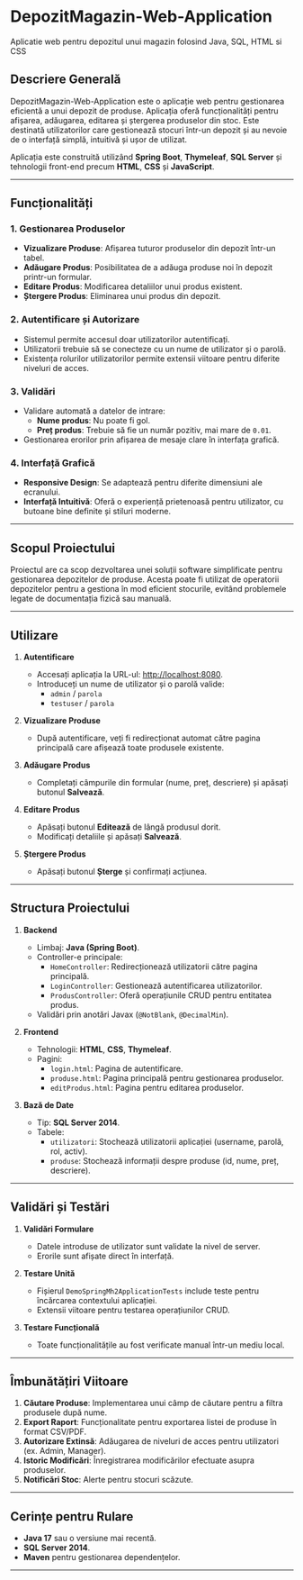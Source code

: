 # DepozitMagazin-Web-Application
Aplicatie web pentru depozitul unui magazin folosind Java, SQL, HTML si CSS

## Descriere Generală
DepozitMagazin-Web-Application este o aplicație web pentru gestionarea eficientă a unui depozit de produse. Aplicația oferă funcționalități pentru afișarea, adăugarea, editarea și ștergerea produselor din stoc. Este destinată utilizatorilor care gestionează stocuri într-un depozit și au nevoie de o interfață simplă, intuitivă și ușor de utilizat.

Aplicația este construită utilizând **Spring Boot**, **Thymeleaf**, **SQL Server** și tehnologii front-end precum **HTML**, **CSS** și **JavaScript**.

---

## Funcționalități
### 1. **Gestionarea Produselor**
- **Vizualizare Produse**: Afișarea tuturor produselor din depozit într-un tabel.
- **Adăugare Produs**: Posibilitatea de a adăuga produse noi în depozit printr-un formular.
- **Editare Produs**: Modificarea detaliilor unui produs existent.
- **Ștergere Produs**: Eliminarea unui produs din depozit.

### 2. **Autentificare și Autorizare**
- Sistemul permite accesul doar utilizatorilor autentificați.
- Utilizatorii trebuie să se conecteze cu un nume de utilizator și o parolă.
- Existența rolurilor utilizatorilor permite extensii viitoare pentru diferite niveluri de acces.

### 3. **Validări**
- Validare automată a datelor de intrare:
  - **Nume produs**: Nu poate fi gol.
  - **Preț produs**: Trebuie să fie un număr pozitiv, mai mare de `0.01`.
- Gestionarea erorilor prin afișarea de mesaje clare în interfața grafică.

### 4. **Interfață Grafică**
- **Responsive Design**: Se adaptează pentru diferite dimensiuni ale ecranului.
- **Interfață Intuitivă**: Oferă o experiență prietenoasă pentru utilizator, cu butoane bine definite și stiluri moderne.

---

## Scopul Proiectului
Proiectul are ca scop dezvoltarea unei soluții software simplificate pentru gestionarea depozitelor de produse. Acesta poate fi utilizat de operatorii depozitelor pentru a gestiona în mod eficient stocurile, evitând problemele legate de documentația fizică sau manuală.

---

## Utilizare
1. **Autentificare**
   - Accesați aplicația la URL-ul: [http://localhost:8080](http://localhost:8080).
   - Introduceți un nume de utilizator și o parolă valide:
     - `admin` / `parola`
     - `testuser` / `parola`

2. **Vizualizare Produse**
   - După autentificare, veți fi redirecționat automat către pagina principală care afișează toate produsele existente.

3. **Adăugare Produs**
   - Completați câmpurile din formular (nume, preț, descriere) și apăsați butonul **Salvează**.

4. **Editare Produs**
   - Apăsați butonul **Editează** de lângă produsul dorit.
   - Modificați detaliile și apăsați **Salvează**.

5. **Ștergere Produs**
   - Apăsați butonul **Șterge** și confirmați acțiunea.

---

## Structura Proiectului
1. **Backend**
   - Limbaj: **Java (Spring Boot)**.
   - Controller-e principale:
     - `HomeController`: Redirecționează utilizatorii către pagina principală.
     - `LoginController`: Gestionează autentificarea utilizatorilor.
     - `ProdusController`: Oferă operațiunile CRUD pentru entitatea produs.
   - Validări prin anotări Javax (`@NotBlank`, `@DecimalMin`).

2. **Frontend**
   - Tehnologii: **HTML**, **CSS**, **Thymeleaf**.
   - Pagini:
     - `login.html`: Pagina de autentificare.
     - `produse.html`: Pagina principală pentru gestionarea produselor.
     - `editProdus.html`: Pagina pentru editarea produselor.

3. **Bază de Date**
   - Tip: **SQL Server 2014**.
   - Tabele:
     - `utilizatori`: Stochează utilizatorii aplicației (username, parolă, rol, activ).
     - `produse`: Stochează informații despre produse (id, nume, preț, descriere).

---

## Validări și Testări
1. **Validări Formulare**
   - Datele introduse de utilizator sunt validate la nivel de server.
   - Erorile sunt afișate direct în interfață.

2. **Testare Unită**
   - Fișierul `DemoSpringMh2ApplicationTests` include teste pentru încărcarea contextului aplicației.
   - Extensii viitoare pentru testarea operațiunilor CRUD.

3. **Testare Funcțională**
   - Toate funcționalitățile au fost verificate manual într-un mediu local.

---

## Îmbunătățiri Viitoare
1. **Căutare Produse**: Implementarea unui câmp de căutare pentru a filtra produsele după nume.
2. **Export Raport**: Funcționalitate pentru exportarea listei de produse în format CSV/PDF.
3. **Autorizare Extinsă**: Adăugarea de niveluri de acces pentru utilizatori (ex. Admin, Manager).
4. **Istoric Modificări**: Înregistrarea modificărilor efectuate asupra produselor.
5. **Notificări Stoc**: Alerte pentru stocuri scăzute.

---

## Cerințe pentru Rulare
- **Java 17** sau o versiune mai recentă.
- **SQL Server 2014**.
- **Maven** pentru gestionarea dependențelor.

---
